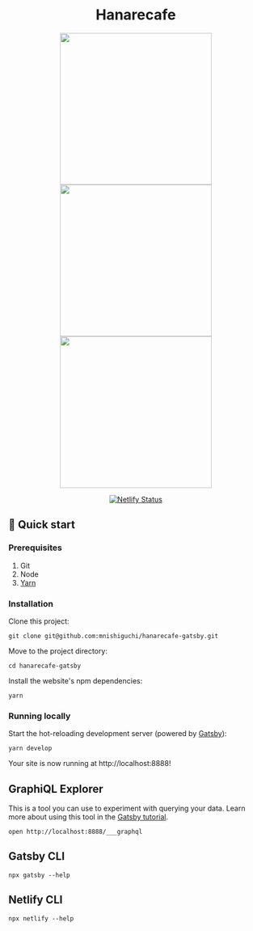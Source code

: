 <div align="center">
  <h1>Hanarecafe</h1>
  <img src="https://user-images.githubusercontent.com/7563926/78453586-b3944c80-7660-11ea-983d-b3a86065737c.jpg" height="300">
  <img src="https://user-images.githubusercontent.com/7563926/78453741-ad52a000-7661-11ea-84c2-31ede7af9189.jpg" height="300">
  <img src="https://user-images.githubusercontent.com/7563926/78453849-6913cf80-7662-11ea-848f-70cd5affcf0f.jpg" height="300">

[![Netlify Status](https://api.netlify.com/api/v1/badges/0606bbc7-2062-48c5-93fc-81ee1a38b0d9/deploy-status)](https://app.netlify.com/sites/hanarecafe-gatsby/deploys)

</div>

## 🚀 Quick start

### Prerequisites

1. Git
1. Node
1. [Yarn](https://classic.yarnpkg.com/en/docs/install/#mac-stable)

### Installation

Clone this project:

```
git clone git@github.com:mnishiguchi/hanarecafe-gatsby.git
```

Move to the project directory:

```
cd hanarecafe-gatsby
```

Install the website's npm dependencies:

```
yarn
```

### Running locally

Start the hot-reloading development server (powered by [Gatsby](https://www.gatsbyjs.org)):

```
yarn develop
```

Your site is now running at http://localhost:8888!

## GraphiQL Explorer

This is a tool you can use to experiment with querying your data. Learn more about using this tool in the [Gatsby tutorial](https://www.gatsbyjs.org/tutorial/part-five/#introducing-graphiql).

```
open http://localhost:8888/___graphql
```

## Gatsby CLI

```
npx gatsby --help
```

## Netlify CLI

```
npx netlify --help
```
